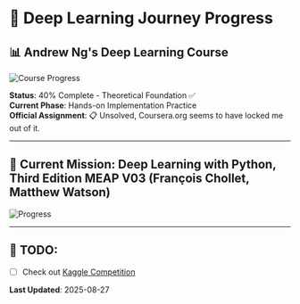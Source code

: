 # 🧠 Deep Learning Journey Progress

## 📊 Andrew Ng's Deep Learning Course
![Course Progress](https://img.shields.io/badge/Progress-40%25-brightgreen?style=for-the-badge)

**Status**: 40% Complete - Theoretical Foundation ✅  
**Current Phase**: Hands-on Implementation Practice  
**Official Assignment**: 📋 Unsolved, Coursera.org seems to have locked me out of it.

---

## 🎯 Current Mission: Deep Learning with Python, Third Edition MEAP V03 (François Chollet, Matthew Watson)

![Progress](https://img.shields.io/badge/Progress-10%25-brightgreen?style=for-the-badge)

---

## 📝 TODO:
- [ ] Check out [Kaggle Competition](https://www.kaggle.com/competitions)

**Last Updated**: 2025-08-27  
